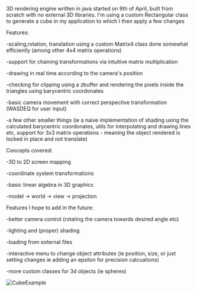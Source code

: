 3D rendering engine written in java started on 9th of April, built from scratch with no external 3D libraries. I'm using a custom Rectangular class to generate a cube in my application to which I then apply a few changes

Features:

-scaling,rotation, translation using a custom Matrix4 class done somewhat efficiently (among other 4x4 matrix operations)

-support for chaining transformations via intuitive matrix multiplication 

-drawing in real time according to the camera's position

-checking for clipping using a zbuffer and rendering the pixels inside the triangles using barycentric coordonates

-basic camera movement with correct perspective transformation (WASDEQ for user input)

-a few other smaller things (ie a naive implementation of shading using the calculated barycentric coordonates, utils for interpolating and drawing lines etc, support for 3x3 matrix operations - meaning the object rendered is locked in place and not translate)

Concepts covered:

-3D to 2D screen mapping

-coordinate system transformations

-basic linear algebra in 3D graphics

-model -> world -> view -> projection 

Features I hope to add in the future:

-better camera control (rotating the camera towards desired angle etc)

-lighting and (proper) shading

-loading from external files

-interactive menu to change object attributes (ie position, size, or just setting changes ie adding an epsilon for precision calcuations)

-more custom classes for 3d objects (ie spheres)

![CubeExample](https://github.com/user-attachments/assets/4c058bba-f463-41da-bf76-2b8d36a31d87)
